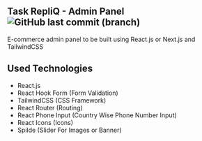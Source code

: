 ## Task RepliQ - Admin Panel ![GitHub last commit (branch)](https://img.shields.io/github/last-commit/ruhulaminparvez/admin-panel-repliq/main?color=blue&label=Last%20Commit&logo=github)
E-commerce admin panel to be built using React.js or Next.js and TailwindCSS


## Used Technologies
- React.js
- React Hook Form (Form Validation)
- TailwindCSS (CSS Framework)
- React Router (Routing)
- React Phone Input (Country Wise Phone Number Input)
- React Icons (Icons)
- Spilde (Slider For Images or Banner)